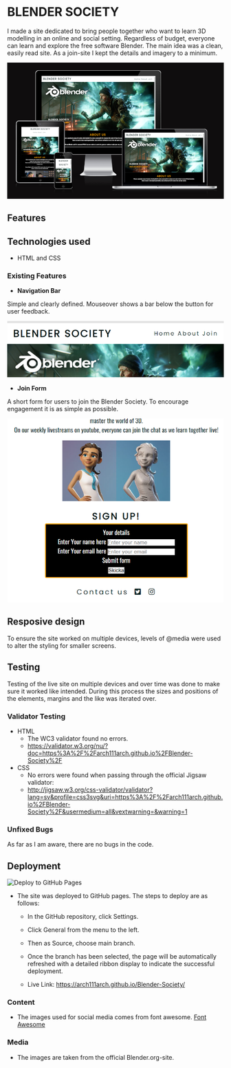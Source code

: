 # BLENDER SOCIETY

I made a site dedicated to bring people together who want to learn 3D modelling in an online and social setting.
Regardless of budget, everyone can learn and explore the free software Blender.
The main idea was a clean, easily read site. As a join-site I kept the details and imagery to a minimum.

![Am I responsive](https://github.com/arch111arch/Blender-Society/blob/main/amiresponsive.PNG?raw=true)



## Features 

## Technologies used 
- HTML and CSS

### Existing Features

- __Navigation Bar__

Simple and clearly defined. Mouseover shows a bar below the button for user feedback.

![Navigation](https://github.com/arch111arch/Blender-Society/blob/main/bs_menu.PNG?raw=true)

- __Join Form__

A short form for users to join the Blender Society. To encourage engagement it is as simple as possible.

![Joibform](https://github.com/arch111arch/Blender-Society/blob/main/bs_join.PNG?raw=true)


## Resposive design
To ensure the site worked on multiple devices, levels of @media were used to alter the styling for smaller screens.


## Testing 

Testing of the live site on multiple devices and over time was done to make sure it worked like intended. During this process the sizes and positions of the elements, margins and the like was iterated over.


### Validator Testing 

- HTML
  - The WC3 validator found no errors.
  - https://validator.w3.org/nu/?doc=https%3A%2F%2Farch111arch.github.io%2FBlender-Society%2F
- CSS
  - No errors were found when passing through the official Jigsaw validator:
  - http://jigsaw.w3.org/css-validator/validator?lang=sv&profile=css3svg&uri=https%3A%2F%2Farch111arch.github.io%2FBlender-Society%2F&usermedium=all&vextwarning=&warning=1

### Unfixed Bugs

As far as I am aware, there are no bugs in the code. 

## Deployment
![Deploy to GitHub Pages](/deploy.PNG)
- The site was deployed to GitHub pages. The steps to deploy are as follows: 
  - In the GitHub repository, click Settings.
  - Click General from the menu to the left.
  - Then as Source, choose main branch.
  - Once the branch has been selected, the page will be automatically refreshed with a detailed ribbon display to indicate the successful deployment. 

  - Live Link: https://arch111arch.github.io/Blender-Society/

### Content 

- The images used for social media comes from font awesome. [Font Awesome](https://fontawesome.com/)

### Media

- The images are taken from the official Blender.org-site.

